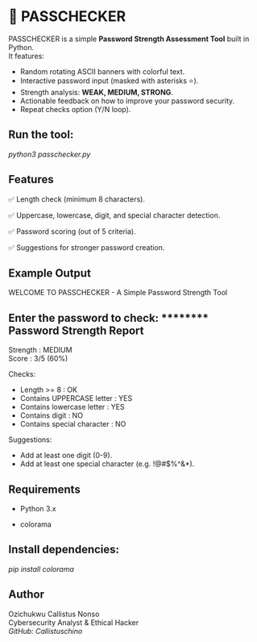 # 🔐 PASSCHECKER

PASSCHECKER is a simple **Password Strength Assessment Tool** built in Python.<br>
It features:
- Random rotating ASCII banners with colorful text.
- Interactive password input (masked with asterisks ⭐).
- Strength analysis: **WEAK, MEDIUM, STRONG**.
- Actionable feedback on how to improve your password security.
- Repeat checks option (Y/N loop).


## Run the tool:

*python3 passchecker.py*


## Features

✅ Length check (minimum 8 characters).

✅ Uppercase, lowercase, digit, and special character detection.

✅ Password scoring (out of 5 criteria).

✅ Suggestions for stronger password creation.

## Example Output
WELCOME TO PASSCHECKER - A Simple Password Strength Tool

Enter the password to check: ********<br>
Password Strength Report
------------------------
Strength : MEDIUM<br>
Score    : 3/5 (60%)

Checks:
 - Length >= 8 : OK
 - Contains UPPERCASE letter  : YES
 - Contains lowercase letter  : YES
 - Contains digit             : NO
 - Contains special character : NO

Suggestions:
 * Add at least one digit (0-9).
 * Add at least one special character (e.g. !@#$%^&*).


## Requirements

 * Python 3.x

 * colorama

## Install dependencies:

*pip install colorama*


## Author

Ozichukwu Callistus Nonso<br>
Cybersecurity Analyst & Ethical Hacker<br>
*GitHub: Callistuschino*
